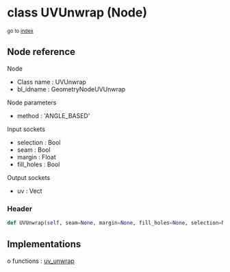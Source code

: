 # class UVUnwrap (Node)

<sub>go to [index](/docs/index.md)</sub>

## Node reference

Node
 - Class name : UVUnwrap
 - bl_idname : GeometryNodeUVUnwrap

Node parameters
 - method : 'ANGLE_BASED'

Input sockets
 - selection : Bool
 - seam : Bool
 - margin : Float
 - fill_holes : Bool

Output sockets
 - uv : Vect

### Header

``` python
def UVUnwrap(self, seam=None, margin=None, fill_holes=None, selection=None, method='ANGLE_BASED', node_label=None, node_color=None):
```

## Implementations

o functions : [uv_unwrap](/docs/GeoNodes_classes/GLOBAL.md#uv_unwrap)


